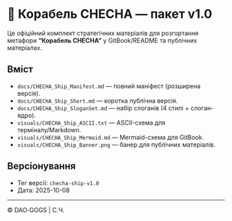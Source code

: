 # 🚀 Корабель CHECHA — пакет v1.0

Це офіційний комплект стратегічних матеріалів для розгортання метафори **“Корабель CHECHA”** у GitBook/README та публічних матеріалах.

## Вміст
- `docs/CHECHA_Ship_Manifest.md` — повний маніфест (розширена версія).
- `docs/CHECHA_Ship_Short.md` — коротка публічна версія.
- `docs/CHECHA_Ship_SloganSet.md` — набір слоганів (4 стилі + слоган-ядро).
- `visuals/CHECHA_Ship_ASCII.txt` — ASCII-схема для терміналу/Markdown.
- `visuals/CHECHA_Ship_Mermaid.md` — Mermaid-схема для GitBook.
- `visuals/CHECHA_Ship_Banner.png` — банер для публічних матеріалів.

## Версіонування
- Тег версії: `checha-ship-v1.0`
- Дата: 2025-10-08

---
© DAO‑GOGS | С.Ч.
